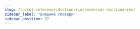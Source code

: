 ```yaml
---
slug: /ru/sql-reference/dictionaries/external-dictionaries/
sidebar_label: "Внешние словари"
sidebar_position: 37
---
```

